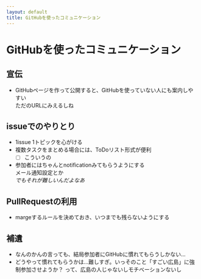 ```yaml
---
layout: default
title: GitHubを使ったコミュニケーション
---
```


# GitHubを使ったコミュニケーション

## 宣伝

* GitHubページを作って公開すると、GitHubを使っていない人にも案内しやすい<BR>ただのURLにみえるしね

## issueでのやりとり

* 1issue 1トピックを心がける
* 複数タスクをまとめる場合には、ToDoリスト形式が便利
  - [ ] こういうの
* 参加者にはちゃんとnotificationみてもらうようにする<BR>メール通知設定とか<BR>*でもそれが難しいんだよなあ*

## PullRequestの利用

* margeするルールを決めておき、いつまでも残らないようにする

## 補遺

* なんのかんの言っても、結局参加者にGitHubに慣れてもらうしかない...
* どうやって慣れてもらうかは…難しすぎ。いっそのこと「すごい広島」に強制参加させようか？ って、広島の人じゃないしモチベーションないし
